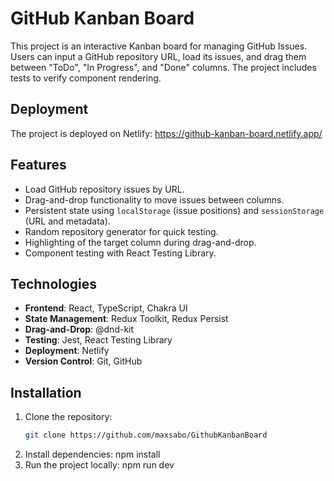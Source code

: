 # GitHub Kanban Board

This project is an interactive Kanban board for managing GitHub Issues. Users can input a GitHub repository URL, load its issues, and drag them between "ToDo", "In Progress", and "Done" columns. The project includes tests to verify component rendering.

## Deployment
  The project is deployed on Netlify: https://github-kanban-board.netlify.app/

## Features
- Load GitHub repository issues by URL.
- Drag-and-drop functionality to move issues between columns.
- Persistent state using `localStorage` (issue positions) and `sessionStorage` (URL and metadata).
- Random repository generator for quick testing.
- Highlighting of the target column during drag-and-drop.
- Component testing with React Testing Library.

## Technologies
- **Frontend**: React, TypeScript, Chakra UI
- **State Management**: Redux Toolkit, Redux Persist
- **Drag-and-Drop**: @dnd-kit
- **Testing**: Jest, React Testing Library
- **Deployment**: Netlify
- **Version Control**: Git, GitHub

## Installation
1. Clone the repository:
   ```bash
   git clone https://github.com/maxsabo/GithubKanbanBoard
2. Install dependencies:
    npm install
3. Run the project locally:
    npm run dev
